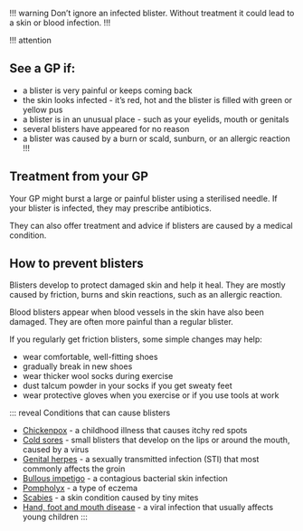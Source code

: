!!! warning
  Don’t ignore an infected blister. Without treatment it could lead to a skin or blood infection.
!!!

!!! attention
  ## See a GP if:

  - a blister is very painful or keeps coming back
  - the skin looks infected - it’s red, hot and the blister is filled with green or yellow pus 
  - a blister is in an unusual place - such as your eyelids, mouth or genitals
  - several blisters have appeared for no reason
  - a blister was caused by a burn or scald, sunburn, or an allergic reaction
!!!

## Treatment from your GP

Your GP might burst a large or painful blister using a sterilised needle. If your blister is infected, they may prescribe antibiotics.

They can also offer treatment and advice if blisters are caused by a medical condition.

## How to prevent blisters

Blisters develop to protect damaged skin and help it heal. They are mostly caused by friction, burns and skin reactions,
such as an allergic reaction. 

Blood blisters appear when blood vessels in the skin have also been damaged. They are often more painful than a regular blister.

If you regularly get friction blisters, some simple changes may help:

- wear comfortable, well-fitting shoes
- gradually break in new shoes
- wear thicker wool socks during exercise
- dust talcum powder in your socks if you get sweaty feet
- wear protective gloves when you exercise or if you use tools at work

::: reveal Conditions that can cause blisters
  - [Chickenpox](http://www.nhs.uk/conditions/chickenpox/pages/introduction.aspx) - a childhood illness that
    causes itchy red spots
  - [Cold sores](http://www.nhs.uk/conditions/Cold-sore/Pages/Introduction.aspx) - small blisters that develop on the
    lips or around the mouth, caused by a virus
  - [Genital herpes](http://www.nhs.uk/Conditions/Genital-herpes/Pages/Causes.aspx) - a sexually transmitted infection
    (STI) that most commonly affects the groin 
  - [Bullous impetigo](http://www.nhs.uk/conditions/impetigo/pages/introduction.aspx) - a contagious bacterial skin infection
  - [Pompholyx](http://www.nhs.uk/Conditions/pompholyx/Pages/Introduction.aspx) - a type of eczema
  - [Scabies](http://www.nhs.uk/conditions/Scabies/Pages/Introduction.aspx) - a skin condition caused by tiny mites
  - [Hand, foot and mouth disease](/conditions/hand-foot-and-mouth-disease) - a viral infection that usually affects young children
:::
